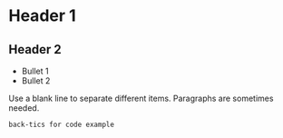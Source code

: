 # Header 1
## Header 2
* Bullet 1
* Bullet 2

Use a blank line to separate different items.
Paragraphs are sometimes needed.

```
back-tics for code example
```
